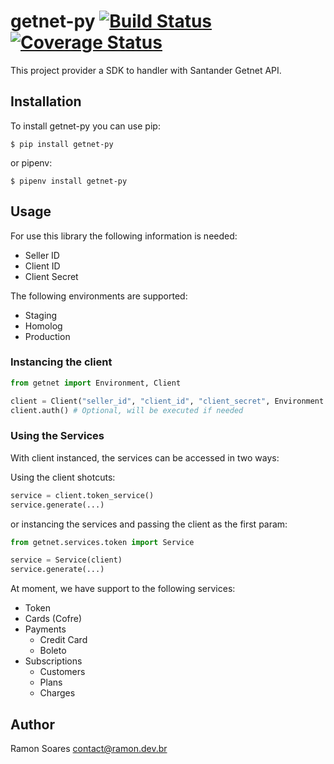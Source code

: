 getnet-py [![Build Status](https://travis-ci.org/ramon/getnet-py.svg?branch=master)](https://travis-ci.org/ramon/getnet-py) [![Coverage Status](https://coveralls.io/repos/github/ramon/getnet-py/badge.svg?branch=master)](https://coveralls.io/github/ramon/getnet-py?branch=master)
=========

This project provider a SDK to handler with Santander Getnet API.

Installation
------------

To install getnet-py you can use pip:

    $ pip install getnet-py

or pipenv:

    $ pipenv install getnet-py

    
Usage
-----

For use this library the following information is needed:
 
 * Seller ID
 * Client ID
 * Client Secret
 
The following environments are supported:

 * Staging
 * Homolog
 * Production
 
### Instancing the client
```python
from getnet import Environment, Client

client = Client("seller_id", "client_id", "client_secret", Environment.SANDBOX)
client.auth() # Optional, will be executed if needed
``` 

### Using the Services
With client instanced, the services can be accessed in two ways:

Using the client shotcuts:
```python
service = client.token_service()
service.generate(...)
```

or instancing the services and passing the client as the first param:
```python
from getnet.services.token import Service

service = Service(client)
service.generate(...)
```

At moment, we have support to the following services:

 * Token
 * Cards (Cofre) 
 * Payments
   * Credit Card
   * Boleto
 * Subscriptions
   * Customers
   * Plans
   * Charges 
 

Author
------

Ramon Soares <contact@ramon.dev.br>
